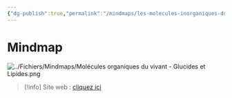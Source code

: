 ```yaml
---
{"dg-publish":true,"permalink":"/mindmaps/les-molecules-inorganiques-du-vivant-glucides-et-lipides/","tags":["mindmaps"],"noteIcon":"2"}
---
```


# Mindmap
![../Fichiers/Mindmaps/Molécules organiques du vivant - Glucides et Lipides.png](/img/user/Fichiers/Mindmaps/Mol%C3%A9cules%20organiques%20du%20vivant%20-%20Glucides%20et%20Lipides.png)
> [!info] Site web : [cliquez ici](https://mindmapai.app/mind-map/molécules-organiques-du-vivant-caff116d)
